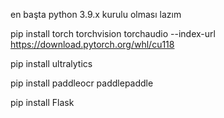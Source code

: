 en başta python 3.9.x kurulu olması lazım


pip install torch torchvision torchaudio --index-url https://download.pytorch.org/whl/cu118

pip install ultralytics

pip install paddleocr paddlepaddle

pip install Flask
